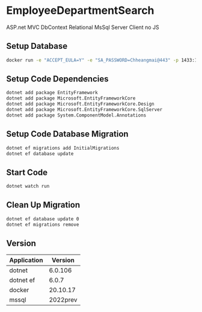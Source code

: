 # EmployeeDepartmentSearch
ASP.net MVC DbContext Relational MsSql Server Client no JS

## Setup Database
```bash
docker run -e "ACCEPT_EULA=Y" -e "SA_PASSWORD=Chheangmai@443" -p 1433:1433 -d mcr.microsoft.com/mssql/server:2022-latest
```

## Setup Code Dependencies
```bash
dotnet add package EntityFramework
dotnet add package Microsoft.EntityFrameworkCore
dotnet add package Microsoft.EntityFrameworkCore.Design
dotnet add package Microsoft.EntityFrameworkCore.SqlServer
dotnet add package System.ComponentModel.Annotations
```

## Setup Code Database Migration
```bash
dotnet ef migrations add InitialMigrations
dotnet ef database update
```

## Start Code
```bash
dotnet watch run
```

## Clean Up Migration
```bash
dotnet ef database update 0
dotnet ef migrations remove
```

## Version

| Application | Version |
| ------------| --------|
| dotnet      | 6.0.106 |
| dotnet ef   |  6.0.7  |
| docker      | 20.10.17|
| mssql       | 2022prev|
